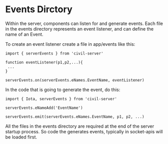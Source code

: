 # Events Dirctory

Within the server, components can listen for and generate events. Each file in the events directory represents an event listener, and can define the name of an Event.

To create an event listener create a file in app/events like this:

```
import { serverEvents } from 'civil-server'

function eventListener(p1,p2,...){
 ...
}

serverEvents.on(serverEvents.eNames.EventName, eventListener)

```

In the code that is going to generate the event, do this:

```
import { Iota, serverEvents } from 'civil-server'

serverEvents.eNameAdd('EventName')

serverEvents.emit(serverEvents.eNames.EventName, p1, p2, ...)
```
All the files in the events directory are required at the end of the server startup process. So code the generates events, typically in socket-apis will be loaded first.
